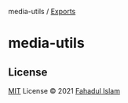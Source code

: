 media-utils / [Exports](modules.md)

# media-utils

## License

[MIT](./LICENSE) License © 2021 [Fahadul Islam](https://github.com/dapotatoman)
